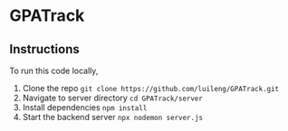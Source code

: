 # GPATrack

## Instructions
To run this code locally,
1. Clone the repo `git clone https://github.com/luileng/GPATrack.git`
2. Navigate to server directory `cd GPATrack/server`
3. Install dependencies `npm install`
4. Start the backend server `npx nodemon server.js`
